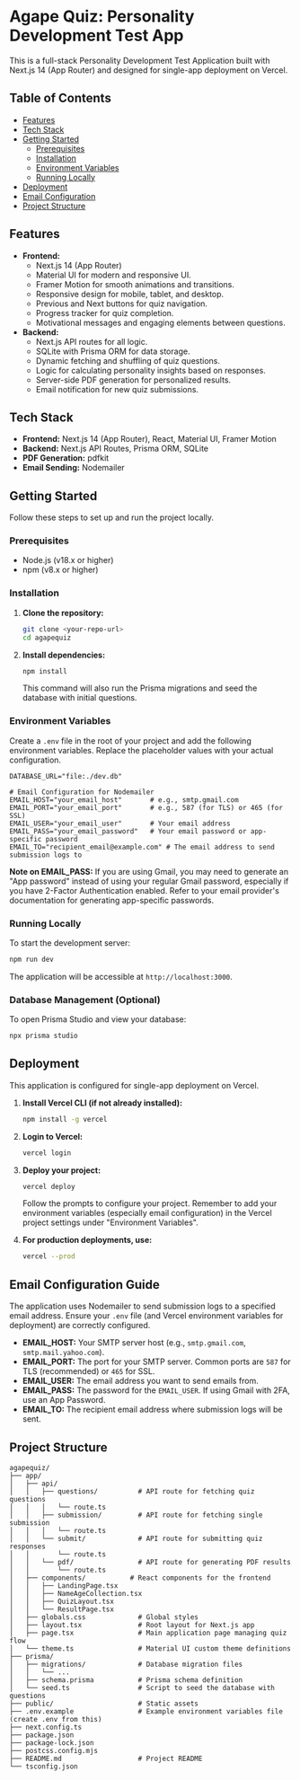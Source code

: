 # Agape Quiz: Personality Development Test App

This is a full-stack Personality Development Test Application built with Next.js 14 (App Router) and designed for single-app deployment on Vercel.

## Table of Contents

- [Features](#features)
- [Tech Stack](#tech-stack)
- [Getting Started](#getting-started)
  - [Prerequisites](#prerequisites)
  - [Installation](#installation)
  - [Environment Variables](#environment-variables)
  - [Running Locally](#running-locally)
- [Deployment](#deployment)
- [Email Configuration](#email-configuration)
- [Project Structure](#project-structure)

## Features

- **Frontend:**
  - Next.js 14 (App Router)
  - Material UI for modern and responsive UI.
  - Framer Motion for smooth animations and transitions.
  - Responsive design for mobile, tablet, and desktop.
  - Previous and Next buttons for quiz navigation.
  - Progress tracker for quiz completion.
  - Motivational messages and engaging elements between questions.
- **Backend:**
  - Next.js API routes for all logic.
  - SQLite with Prisma ORM for data storage.
  - Dynamic fetching and shuffling of quiz questions.
  - Logic for calculating personality insights based on responses.
  - Server-side PDF generation for personalized results.
  - Email notification for new quiz submissions.

## Tech Stack

- **Frontend:** Next.js 14 (App Router), React, Material UI, Framer Motion
- **Backend:** Next.js API Routes, Prisma ORM, SQLite
- **PDF Generation:** pdfkit
- **Email Sending:** Nodemailer

## Getting Started

Follow these steps to set up and run the project locally.

### Prerequisites

- Node.js (v18.x or higher)
- npm (v8.x or higher)

### Installation

1.  **Clone the repository:**
    ```bash
    git clone <your-repo-url>
    cd agapequiz
    ```

2.  **Install dependencies:**
    ```bash
    npm install
    ```
    This command will also run the Prisma migrations and seed the database with initial questions.

### Environment Variables

Create a `.env` file in the root of your project and add the following environment variables. Replace the placeholder values with your actual configuration.

```env
DATABASE_URL="file:./dev.db"

# Email Configuration for Nodemailer
EMAIL_HOST="your_email_host"       # e.g., smtp.gmail.com
EMAIL_PORT="your_email_port"       # e.g., 587 (for TLS) or 465 (for SSL)
EMAIL_USER="your_email_user"       # Your email address
EMAIL_PASS="your_email_password"   # Your email password or app-specific password
EMAIL_TO="recipient_email@example.com" # The email address to send submission logs to
```

**Note on EMAIL_PASS:** If you are using Gmail, you may need to generate an \"App password\" instead of using your regular Gmail password, especially if you have 2-Factor Authentication enabled. Refer to your email provider's documentation for generating app-specific passwords.

### Running Locally

To start the development server:

```bash
npm run dev
```

The application will be accessible at `http://localhost:3000`.

### Database Management (Optional)

To open Prisma Studio and view your database:

```bash
npx prisma studio
```

## Deployment

This application is configured for single-app deployment on Vercel.

1.  **Install Vercel CLI (if not already installed):**
    ```bash
    npm install -g vercel
    ```

2.  **Login to Vercel:**
    ```bash
    vercel login
    ```

3.  **Deploy your project:**
    ```bash
    vercel deploy
    ```
    Follow the prompts to configure your project. Remember to add your environment variables (especially email configuration) in the Vercel project settings under "Environment Variables".

4.  **For production deployments, use:**
    ```bash
    vercel --prod
    ```

## Email Configuration Guide

The application uses Nodemailer to send submission logs to a specified email address. Ensure your `.env` file (and Vercel environment variables for deployment) are correctly configured.

-   **EMAIL_HOST:** Your SMTP server host (e.g., `smtp.gmail.com`, `smtp.mail.yahoo.com`).
-   **EMAIL_PORT:** The port for your SMTP server. Common ports are `587` for TLS (recommended) or `465` for SSL.
-   **EMAIL_USER:** The email address you want to send emails from.
-   **EMAIL_PASS:** The password for the `EMAIL_USER`. If using Gmail with 2FA, use an App Password.
-   **EMAIL_TO:** The recipient email address where submission logs will be sent.

## Project Structure

```
agapequiz/
├── app/
│   ├── api/
│   │   ├── questions/          # API route for fetching quiz questions
│   │   │   └── route.ts
│   │   ├── submission/         # API route for fetching single submission
│   │   │   └── route.ts
│   │   └── submit/             # API route for submitting quiz responses
│   │       └── route.ts
│   │   └── pdf/                # API route for generating PDF results
│   │       └── route.ts
│   ├── components/           # React components for the frontend
│   │   ├── LandingPage.tsx
│   │   ├── NameAgeCollection.tsx
│   │   ├── QuizLayout.tsx
│   │   └── ResultPage.tsx
│   ├── globals.css             # Global styles
│   ├── layout.tsx              # Root layout for Next.js app
│   ├── page.tsx                # Main application page managing quiz flow
│   └── theme.ts                # Material UI custom theme definitions
├── prisma/
│   ├── migrations/             # Database migration files
│   │   └── ...
│   ├── schema.prisma           # Prisma schema definition
│   └── seed.ts                 # Script to seed the database with questions
├── public/                     # Static assets
├── .env.example                # Example environment variables file (create .env from this)
├── next.config.ts
├── package.json
├── package-lock.json
├── postcss.config.mjs
├── README.md                   # Project README
└── tsconfig.json
```
